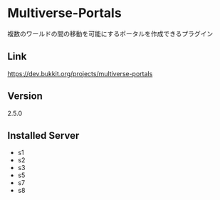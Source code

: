 # Multiverse-Portals
複数のワールドの間の移動を可能にするポータルを作成できるプラグイン

## Link
https://dev.bukkit.org/projects/multiverse-portals

## Version
2.5.0

## Installed Server
- s1
- s2
- s3
- s5
- s7
- s8
